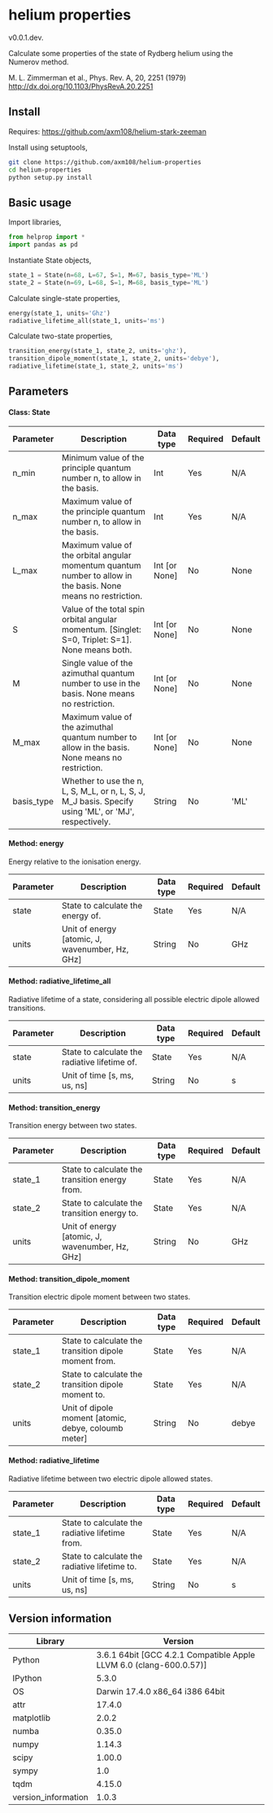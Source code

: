 helium properties
===============

v0.0.1.dev.

Calculate some properties of the state of Rydberg helium using the Numerov method.

M. L. Zimmerman et al., Phys. Rev. A, 20, 2251 (1979)
http://dx.doi.org/10.1103/PhysRevA.20.2251

Install
-------

Requires: https://github.com/axm108/helium-stark-zeeman

Install using setuptools,
```bash
git clone https://github.com/axm108/helium-properties
cd helium-properties
python setup.py install
```

Basic usage
-------
Import libraries,
```python
from helprop import *
import pandas as pd
```
Instantiate State objects,
```python
state_1 = State(n=68, L=67, S=1, M=67, basis_type='ML')
state_2 = State(n=69, L=68, S=1, M=68, basis_type='ML')
```
Calculate single-state properties,
```python
energy(state_1, units='Ghz')
radiative_lifetime_all(state_1, units='ms')
```
Calculate two-state properties,
```python
transition_energy(state_1, state_2, units='ghz'),
transition_dipole_moment(state_1, state_2, units='debye'),
radiative_lifetime(state_1, state_2, units='ms')
```

Parameters
-------

#### Class: State
| Parameter  | Description | Data type | Required | Default |
| ------------ | ------------ | ------------ | ------------ | ------------ |
| n_min | Minimum value of the principle quantum number n, to allow in the basis. | Int | Yes | N/A |
| n_max | Maximum value of the principle quantum number n, to allow in the basis. | Int | Yes | N/A |
| L_max | Maximum value of the orbital angular momentum quantum number to allow in the basis. None means no restriction. | Int [or None] | No | None |
| S | Value of the total spin orbital angular momentum. [Singlet: S=0, Triplet: S=1]. None means both.  | Int [or None] | No | None |
| M | Single value of the azimuthal quantum number to use in the basis. None means no restriction. | Int [or None] | No | None |
| M_max | Maximum value of the azimuthal quantum number to allow in the basis. None means no restriction. | Int [or None] | No | None |
| basis_type | Whether to use the n, L, S, M_L, or n, L, S, J, M_J basis. Specify using 'ML', or 'MJ', respectively. | String | No | 'ML' |

#### Method: energy
Energy relative to the ionisation energy.

| Parameter  | Description | Data type | Required | Default |
| ------------ | ------------ | ------------ | ------------ | ------------ |
| state | State to calculate the energy of. | State | Yes | N/A |
| units | Unit of energy [atomic, J, wavenumber, Hz, GHz] | String | No | GHz |

#### Method: radiative_lifetime_all
Radiative lifetime of a state, considering all possible electric dipole allowed transitions.

| Parameter  | Description | Data type | Required | Default |
| ------------ | ------------ | ------------ | ------------ | ------------ |
| state | State to calculate the radiative lifetime of. | State | Yes | N/A |
| units | Unit of time [s, ms, us, ns] | String | No | s |

#### Method: transition_energy
Transition energy between two states.

| Parameter  | Description | Data type | Required | Default |
| ------------ | ------------ | ------------ | ------------ | ------------ |
| state_1 | State to calculate the transition energy from. | State | Yes | N/A |
| state_2 | State to calculate the transition energy to. | State | Yes | N/A |
| units | Unit of energy [atomic, J, wavenumber, Hz, GHz] | String | No | GHz |

#### Method: transition_dipole_moment
Transition electric dipole moment between two states.

| Parameter  | Description | Data type | Required | Default |
| ------------ | ------------ | ------------ | ------------ | ------------ |
| state_1 | State to calculate the transition dipole moment from. | State | Yes | N/A |
| state_2 | State to calculate the transition dipole moment to. | State | Yes | N/A |
| units | Unit of dipole moment [atomic, debye, coloumb meter] | String | No | debye |

#### Method: radiative_lifetime
Radiative lifetime between two electric dipole allowed states.

| Parameter  | Description | Data type | Required | Default |
| ------------ | ------------ | ------------ | ------------ | ------------ |
| state_1 | State to calculate the radiative lifetime from. | State | Yes | N/A |
| state_2 | State to calculate the radiative lifetime to. | State | Yes | N/A |
| units | Unit of time [s, ms, us, ns] | String | No | s |


Version information
-------------------

| Library  | Version |
| ------------ | ------------ |
| Python  | 3.6.1 64bit [GCC 4.2.1 Compatible Apple LLVM 6.0 (clang-600.0.57)] |
| IPython | 5.3.0 |
| OS | Darwin 17.4.0 x86_64 i386 64bit |
| attr | 17.4.0 |
| matplotlib | 2.0.2 |
| numba | 0.35.0 |
| numpy | 1.14.3 |
| scipy | 1.00.0 |
| sympy | 1.0 |
| tqdm | 4.15.0 |
| version_information | 1.0.3 |